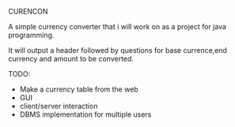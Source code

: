 CURENCON

A simple currency converter that i will work on as a project for java programming.

It will output a header followed by questions for base currence,end currency and amount to be converted. 

TODO: 
 - Make a currency table from the web
 - GUI
 - client/server interaction
 - DBMS implementation for multiple users 
